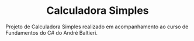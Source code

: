 <h1 align="center"> Calculadora Simples </h1>

Projeto de Calculadora Simples realizado em acompanhamento ao curso de Fundamentos do C# do André Baltieri.